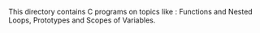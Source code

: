 This directory contains C programs on topics like : Functions and Nested Loops, Prototypes and Scopes of Variables.
